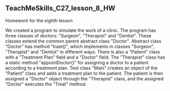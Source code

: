 ## TeachMeSkills_C27_lesson_8_HW
Homework for the eighth lesson

We created a program to simulate the work of a clinic. The program has three classes of doctors: "Surgeon", "Therapist" 
and "Dentist". These classes extend the common parent abstract class "Doctor". Abstract class "Doctor" has method 
"traet()", which implements in classes "Surgeon", "Therapist" and "Dentist" in different ways. There is also a "Patient" 
class with a "Treatment Plan" field and a "Doctor" field. The "Therapist" class has a static method "appointDoctor()" for 
assigning a doctor to a patient according to a treatment plan. Test class "Main" creates an object of the "Patient" 
class and adds a treatment plan to the patient. The patient is then assigned a "Doctor" object through the "Therapist" 
class, and the assigned "Doctor" executes the "Treat" method.